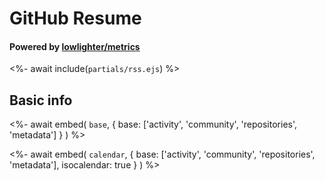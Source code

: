 # GitHub Resume
#### Powered by [lowlighter/metrics](https://github.com/lowlighter/metrics)

<%- await include(`partials/rss.ejs`) %>

## Basic info
<%- await embed(
  `base`, 
  {
    base: ['activity', 'community', 'repositories', 'metadata']
  }
) %>

<%- await embed(
  `calendar`, 
  {
    base: ['activity', 'community', 'repositories', 'metadata'],
    isocalendar: true
  }
) %>
